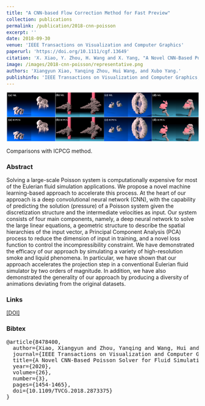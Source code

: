 ```yaml
---
title: "A CNN-based Flow Correction Method for Fast Preview"
collection: publications
permalink: /publication/2018-cnn-poisson
excerpt: ''
date: 2018-09-30
venue: 'IEEE Transactions on Visualization and Computer Graphics'
paperurl: 'https://doi.org/10.1111/cgf.13649'
citation: 'X. Xiao, Y. Zhou, H. Wang and X. Yang, "A Novel CNN-Based Poisson Solver for Fluid Simulation," in IEEE Transactions on Visualization and Computer Graphics, vol. 26, no. 3, pp. 1454-1465, 1 March 2020, doi: 10.1109/TVCG.2018.2873375.'
image: /images/2018-cnn-poisson/representative.png
authors: 'Xiangyun Xiao, Yanqing Zhou, Hui Wang, and Xubo Yang.'
publishinfo: 'IEEE Transactions on Visualization and Computer Graphics, vol. 26, no. 3, pp. 1454-1465, 1 March 2020.'
---
```


![representative](/images/2018-cnn-poisson/representative.png)

Comparisons with ICPCG method.

### Abstract

Solving a large-scale Poisson system is computationally expensive for most of the Eulerian fluid simulation applications. We propose a novel machine learning-based approach to accelerate this process. At the heart of our approach is a deep convolutional neural network (CNN), with the capability of predicting the solution (pressure) of a Poisson system given the discretization structure and the intermediate velocities as input. Our system consists of four main components, namely, a deep neural network to solve the large linear equations, a geometric structure to describe the spatial hierarchies of the input vector, a Principal Component Analysis (PCA) process to reduce the dimension of input in training, and a novel loss function to control the incompressibility constraint. We have demonstrated the efficacy of our approach by simulating a variety of high-resolution smoke and liquid phenomena. In particular, we have shown that our approach accelerates the projection step in a conventional Eulerian fluid simulator by two orders of magnitude. In addition, we have also demonstrated the generality of our approach by producing a diversity of animations deviating from the original datasets.

<!-- ### Video

<iframe width="560" height="315"
src="https://www.youtube.com/embed/ugJhLMlyctc" 
frameborder="0" 
allow="accelerometer; autoplay; encrypted-media; gyroscope; picture-in-picture" 
allowfullscreen>
</iframe> -->

### Links

[[DOI]](https://doi.org/10.1109/TVCG.2018.2873375)

### Bibtex


<pre>
@article{8478400,
  author={Xiao, Xiangyun and Zhou, Yanqing and Wang, Hui and Yang, Xubo},
  journal={IEEE Transactions on Visualization and Computer Graphics}, 
  title={A Novel CNN-Based Poisson Solver for Fluid Simulation}, 
  year={2020},
  volume={26},
  number={3},
  pages={1454-1465},
  doi={10.1109/TVCG.2018.2873375}
}
</pre>